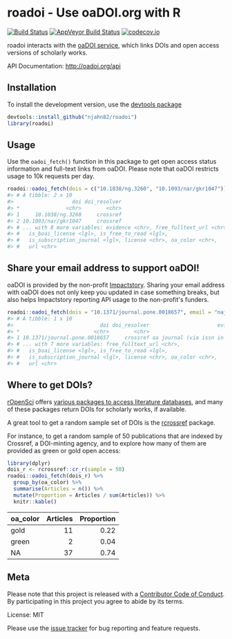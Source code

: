 # roadoi - Use oaDOI.org with R




[![Build Status](https://travis-ci.org/njahn82/roadoi.svg?branch=master)](https://travis-ci.org/njahn82/roadoi)
[![AppVeyor Build Status](https://ci.appveyor.com/api/projects/status/github/njahn82/roadoi?branch=master&svg=true)](https://ci.appveyor.com/project/njahn82/roadoi)
[![codecov.io](https://codecov.io/github/njahn82/roadoi/coverage.svg?branch=master)](https://codecov.io/github/njahn82/roadoi?branch=master)

roadoi interacts with the [oaDOI service](http://oadoi.org/), which links DOIs 
and open access versions of scholarly works.

API Documentation: <http://oadoi.org/api>

## Installation

To install the development version, use the [devtools package](https://cran.r-project.org/web/packages/devtools/index.html)

```r
devtools::install_github("njahn82/roadoi")
library(roadoi)
```

## Usage

Use the `oadoi_fetch()` function in this package to get open access status
information and full-text links from oaDOI. Please note that oaDOI restricts
usage to 10k requests per day.


```r
roadoi::oadoi_fetch(dois = c("10.1038/ng.3260", "10.1093/nar/gkr1047"))
#> # A tibble: 2 x 10
#>                   doi doi_resolver
#> *               <chr>        <chr>
#> 1     10.1038/ng.3260     crossref
#> 2 10.1093/nar/gkr1047     crossref
#> # ... with 8 more variables: evidence <chr>, free_fulltext_url <chr>,
#> #   is_boai_license <lgl>, is_free_to_read <lgl>,
#> #   is_subscription_journal <lgl>, license <chr>, oa_color <chr>,
#> #   url <chr>
```

## Share your email address to support oaDOI!

oaDOI is provided by the non-profit [Impactstory](https://impactstory.org/). 
Sharing your email address with oaDOI does not only keep you updated in case 
something breaks, but also helps Impactstory reporting API usage to the non-profit's funders.


```r
roadoi::oadoi_fetch(dois = "10.1371/journal.pone.0018657", email = "najko.jahn@gmail.com")
#> # A tibble: 1 x 10
#>                            doi doi_resolver                      evidence
#> *                        <chr>        <chr>                         <chr>
#> 1 10.1371/journal.pone.0018657     crossref oa journal (via issn in doaj)
#> # ... with 7 more variables: free_fulltext_url <chr>,
#> #   is_boai_license <lgl>, is_free_to_read <lgl>,
#> #   is_subscription_journal <lgl>, license <chr>, oa_color <chr>,
#> #   url <chr>
```


## Where to get DOIs?

[rOpenSci](https://ropensci.org/) offers [various packages to access literature databases](https://ropensci.org/packages/#literature), and many of these packages return DOIs for scholarly works, if available.

A great tool to get a random sample set of DOIs is the 
[rcrossref](https://github.com/ropensci/rcrossref) package.

For instance, to get a random sample of 50 publications that are indexed by Crossref, a DOI-minting agency, and to explore how many of them are provided as green or gold open access:


```r
library(dplyr)
dois_r <- rcrossref::cr_r(sample = 50)
roadoi::oadoi_fetch(dois_r) %>% 
  group_by(oa_color) %>%
  summarise(Articles = n()) %>%
  mutate(Proportion = Articles / sum(Articles)) %>%
  knitr::kable()
```



|oa_color | Articles| Proportion|
|:--------|--------:|----------:|
|gold     |       11|       0.22|
|green    |        2|       0.04|
|NA       |       37|       0.74|


## Meta

Please note that this project is released with a [Contributor Code of Conduct](CONDUCT.md). By participating in this project you agree to abide by its terms.

License: MIT

Please use the [issue tracker](https://github.com/njahn82/roadoi/issues) for bug reporting and feature requests.


